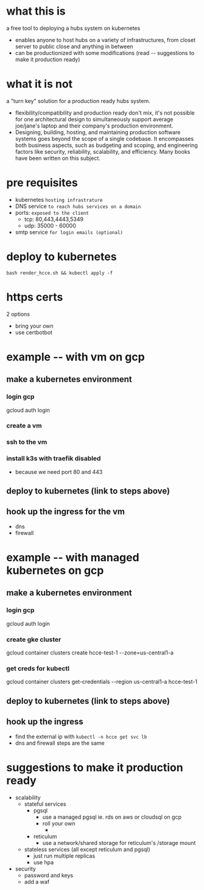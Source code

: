 
# what this is
a free tool to deploying a hubs system on kubernetes
- enables anyone to host hubs on a variety of infrastructures, from closet server to public close and anything in between
- can be productionized with some modifications (read -- suggestions to make it production ready)
 
# what it is not 
a "turn key" solution for a production ready hubs system.
- flexibility/compatibility and production ready don't mix, it's not possible for one architectural design to simultaneously support average joe/jane's laptop and their company's production environment. 
- Designing, building, hosting, and maintaining production software systems goes beyond the scope of a single codebase. It encompasses both business aspects, such as budgeting and scoping, and engineering factors like security, reliability, scalability, and efficiency. Many books have been written on this subject.


# pre requisites
- kubernetes `hosting infrastrature`
- DNS service `to reach hubs services on a domain`
- ports: `exposed to the client`
    - tcp: 80,443,4443,5349
    - udp: 35000 - 60000
- smtp service `for login emails (optional)`

# deploy to kubernetes
`bash render_hcce.sh && kubectl apply -f `

# https certs
2 options
- bring your own
- use certbotbot


# example -- with vm on gcp
## make a kubernetes environment
### login gcp
gcloud auth login
### create a vm
### ssh to the vm
### install k3s with traefik disabled
- because we need port 80 and 443
## deploy to kubernetes (link to steps above)
## hook up the ingress for the vm
- dns
- firewall

# example -- with managed kubernetes on gcp
## make a kubernetes environment
### login gcp
gcloud auth login
### create gke cluster
gcloud container clusters create hcce-test-1 --zone=us-central1-a
### get creds for kubectl
gcloud container clusters get-credentials --region us-central1-a hcce-test-1
## deploy to kubernetes (link to steps above)
## hook up the ingress
- find the external ip with `kubectl -n hcce get svc lb`
- dns and firewall steps are the same <link to above>


# suggestions to make it production ready
- scalability
    - stateful services
        - pgsql 
            - use a managed pgsql ie. rds on aws or cloudsql on gcp
            - roll your own
                - <links to some guides to run pgsql in k8s>
        - reticulum
            - use a network/shared storage for reticulum's /storage mount
    - stateless services (all except reticulum and pgsql)
        - just run multiple replicas
        - use hpa
- security
    - password and keys
    - add a waf

